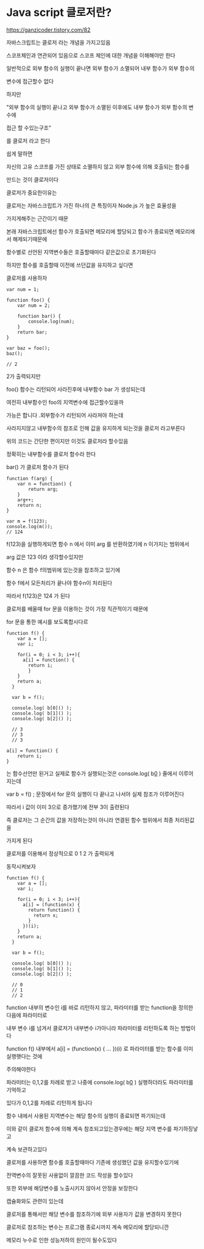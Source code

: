 # Java script 클로저란?
https://ganzicoder.tistory.com/82

자바스크립트는 클로저 라는 개념을 가지고있음

스코프체인과 연관되어 있음으로 스코프 체인에 대한 개념을 이해해야만 한다

 

일반적으로 외부 함수의 실행이 끝나면 외부 함수가 소멸되어 내부 함수가 외부 함수의 

변수에 접근할수 없다

하지만 

"외부 함수의 실행이 끝나고 외부 함수가 소멸된 이후에도 내부 함수가 외부 함수의 변수에

접근 할 수있는구조"

를 클로저 라고 한다

쉽게 말하면

자신의 고유 스코프를 가진 상태로 소멸하지 않고 외부 함수에 의해 호출되는 함수를

만드는 것이 클로저이다

 

클로저가 중요한이유는 

클로저는 자바스크립트가 가진 하나의 큰 특징이자 Node.js 가 높은 효율성을 

가지게해주는 근간이기 때문

 

본래 자바스크립트에선 함수가 호출되면 메모리에 할당되고 함수가 종료되면 메모리에서 해제되기때문에

함수별로 선언된 지역변수들은 호출할때마다 같은값으로 초기화된다 

하지만 함수를 호출할때 이전에 쓰던값을 유지하고 싶다면

클로저를 사용하자

 
```
var num = 1;

function foo() {
	var num = 2;
	
	function bar() {
		console.log(num);
	}
	return bar;
}

var baz = foo();
baz();

// 2 
```

2가 출력되지만 

foo() 함수는 리턴되어 사라진후에 내부함수 bar 가 생성되는데 

여전히 내부함수인 foo의 지역변수에 접근할수있을까

 

가능은 합니다 .외부함수가 리턴되어 사라져야 하는데

사라지지않고 내부함수의 참조로 인해 값을 유지하게 되는것을 클로저 라고부른다

위의 코드는 간단한 편이지만 이것도 클로저라 할수있음 

정확히는 내부함수를 클로저 함수라 한다 

bar() 가 클로저 함수가 된다

```
function f(arg) {
	var n = function() {
		return arg; 
	}
	arg++;
	return n; 
}

var m = f(123); 
console.log(m());
// 124
```

f(123)을 실행하게되면 함수 n 에서 이미 arg 를 반환하였기에 n 이가지는 범위에서

arg 값은 123 이라 생각할수있지만

함수 n 은 함수 f의범위에 있는것을 참조하고 있기에

함수 f에서 모든처리가 끝나야 함수n이 처리된다

 

따라서 f(123)은 124 가 된다

 

클로저를 배울때 for 문을 이용하는 것이 가장 직관적이기 때문에 

for 문을 통한 예시를 보도록합시다르

```
function f() {
    var a = [];
    var i;
	
    for(i = 0; i < 3; i++){
      a[i] = function() {
        return i;
        }
    }
    return a;
  }
  
  var b = f();

  console.log( b[0]() ); 
  console.log( b[1]() ); 
  console.log( b[2]() ); 
  
  // 3
  // 3
  // 3
```

```
a[i] = function() {
    return i;
}
```

는 함수선언만 된거고 실제로 함수가 실행되는것은 console.log( b[0]() ) 줄에서 이루어지는데

var b = f() ; 문장에서 for 문의 실행이 다 끝나고 나서야 실제 참조가 이루어진다 

따라서 i 값이 이미 3으로 증가했기에 전부 3이 출련된다

 

즉 클로저는 그 순간의 값을 저장하는것이 아니라 연결된 함수 범위에서 최종 처리된값을

가지게 된다

 

클로저를 이용해서 정상적으로 0 1 2 가 출력되게 

동작시켜보자

```
function f() {
    var a = [];
    var i;
	
    for(i = 0; i < 3; i++){
      a[i] = (function(x) { 
        return function() {
          return x;
        }
      })(i);
    }
    return a;
  }
  
  var b = f();

  console.log( b[0]() );
  console.log( b[1]() );
  console.log( b[2]() );
  
  // 0 
  // 1 
  // 2
```

function 내부의 변수인 i를 바로 리턴하지 않고, 파라미터를 받는 function을 정의한 다음에 파라미터로 

내부 변수 i를 넘겨서 클로저가 내부변수 i가아니라 파라미터를 리턴하도록 하는 방법이다

 

function f() 내부에서 a[i] = (function(x) { ... })(i) 로 파라미터를 받는 함수를 이미 실행햇다는 것에 

주의해야한다

파라미터는 0,1,2를 차례로 받고 나중에 console.log( b[0]() ) 실행하더라도 파라미터를 기억하고 

있다가 0,1,2를 차례로 리턴하게 됩니다

 

함수 내에서 사용된 지역변수는 해당 함수의 실행이 종료되면 파기되는데

이와 같이 클로저 함수에 의해 계속 참조되고있는경우에는 해당 지역 변수를 파기하징낳고

계속 보관하고있다

 

클로저를 사용하면 함수를 호출할때마다 기존에 생성했던 값을 유지할수있기에 

전역변수의 잘못된 사용없이 깔끔한 코드 작성을 할수있다

또한 외부에 해당변수를 노출시키지 않아서 안정을 보장한다

캡슐화와도 관련이 있는데 

클로저를 통해서만 해당 변수를 참조하기에 외부 사용자가 값을 변경하지 못한다

 

클로저로 참조하는 변수는 프로그램 종료시까지 계속 메모리에 할당되니깐

 메모리 누수로 인한 성능저하의 원인이 될수도있다
